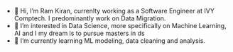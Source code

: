 - 👋 Hi, I’m Ram Kiran, currenlty working as a Software Engineer at IVY Comptech. I predominantly work on Data Migration.
- 👀 I’m interested in Data Science, more specifically on Machine Learning, AI and I my dream is to pursue masters in ds
- 🌱 I’m currently learning ML modeling, data cleaning and analysis.


<!---
ramkiran55/ramkiran55 is a ✨ special ✨ repository because its `README.md` (this file) appears on your GitHub profile.
You can click the Preview link to take a look at your changes.
--->
